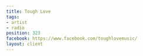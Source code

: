 ```yaml
---
title: Tough Love
tags:
- artist
- radio
position: 323
facebook: https://www.facebook.com/toughlovemusic/
layout: client
---
```


